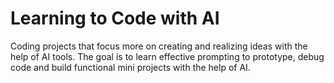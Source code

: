 # Learning to Code with AI
Coding projects that focus more on creating and realizing ideas with the help of AI tools.
The goal is to learn effective prompting to prototype, debug code and build functional mini projects with the help of AI.
